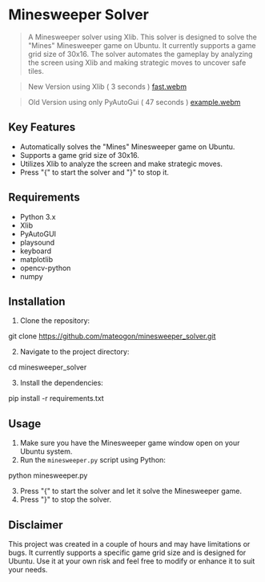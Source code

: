 # Minesweeper Solver

> A Minesweeper solver using Xlib. This solver is designed to solve the "Mines" Minesweeper game on Ubuntu. It currently supports a game grid size of 30x16. The solver automates the gameplay by analyzing the screen using Xlib and making strategic moves to uncover safe tiles.

> New Version using Xlib ( 3 seconds )
[fast.webm](https://github.com/mateogon/minesweeper_solver/assets/21253519/a6232859-22ca-40e4-9497-cbed637b8230)

> Old Version using only PyAutoGui ( 47 seconds )
[example.webm](https://github.com/mateogon/minesweeper_solver/assets/21253519/1c4628ae-80f5-410b-9a10-e3f0a6547a40)

## Key Features

- Automatically solves the "Mines" Minesweeper game on Ubuntu.
- Supports a game grid size of 30x16.
- Utilizes Xlib to analyze the screen and make strategic moves.
- Press "{" to start the solver and "}" to stop it.

## Requirements

- Python 3.x
- Xlib
- PyAutoGUI
- playsound
- keyboard
- matplotlib
- opencv-python
- numpy

## Installation

1. Clone the repository:

git clone https://github.com/mateogon/minesweeper_solver.git

2. Navigate to the project directory:

cd minesweeper_solver

3. Install the dependencies:

pip install -r requirements.txt

## Usage

1. Make sure you have the Minesweeper game window open on your Ubuntu system.
2. Run the `minesweeper.py` script using Python:

python minesweeper.py

3. Press "{" to start the solver and let it solve the Minesweeper game.
4. Press "}" to stop the solver.

## Disclaimer

This project was created in a couple of hours and may have limitations or bugs. It currently supports a specific game grid size and is designed for Ubuntu. Use it at your own risk and feel free to modify or enhance it to suit your needs.
